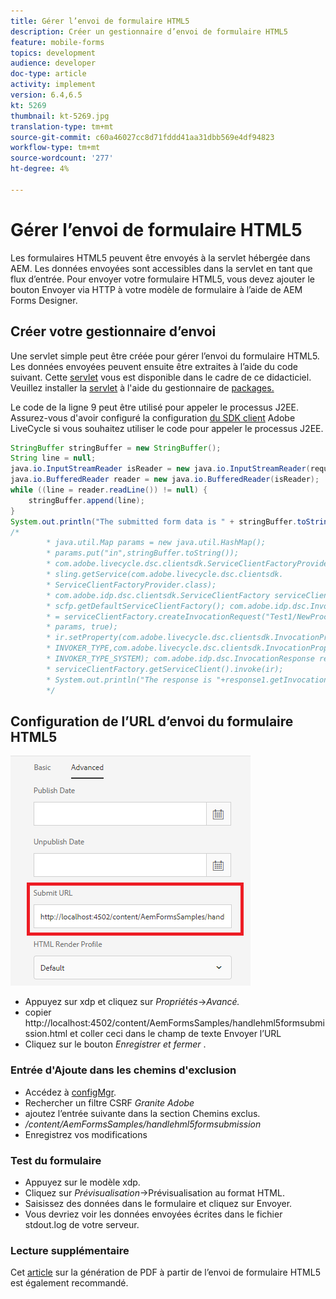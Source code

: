 ```yaml
---
title: Gérer l’envoi de formulaire HTML5
description: Créer un gestionnaire d’envoi de formulaire HTML5
feature: mobile-forms
topics: development
audience: developer
doc-type: article
activity: implement
version: 6.4,6.5
kt: 5269
thumbnail: kt-5269.jpg
translation-type: tm+mt
source-git-commit: c60a46027cc8d71fddd41aa31dbb569e4df94823
workflow-type: tm+mt
source-wordcount: '277'
ht-degree: 4%

---
```



# Gérer l’envoi de formulaire HTML5

Les formulaires HTML5 peuvent être envoyés à la servlet hébergée dans AEM. Les données envoyées sont accessibles dans la servlet en tant que flux d’entrée. Pour envoyer votre formulaire HTML5, vous devez ajouter le bouton Envoyer via HTTP à votre modèle de formulaire à l’aide de AEM Forms Designer.

## Créer votre gestionnaire d’envoi

Une servlet simple peut être créée pour gérer l’envoi du formulaire HTML5. Les données envoyées peuvent ensuite être extraites à l’aide du code suivant. Cette [servlet](assets/html5-submit-handler.zip) vous est disponible dans le cadre de ce didacticiel. Veuillez installer la [servlet](assets/html5-submit-handler.zip) à l&#39;aide du gestionnaire de [packages.](http://localhost:4502/crx/packmgr/index.jsp)

Le code de la ligne 9 peut être utilisé pour appeler le processus J2EE. Assurez-vous d&#39;avoir configuré la configuration [du SDK client](https://helpx.adobe.com/aem-forms/6/submit-form-data-livecycle-process.html) Adobe LiveCycle si vous souhaitez utiliser le code pour appeler le processus J2EE.

```java
StringBuffer stringBuffer = new StringBuffer();
String line = null;
java.io.InputStreamReader isReader = new java.io.InputStreamReader(request.getInputStream(), "UTF-8");
java.io.BufferedReader reader = new java.io.BufferedReader(isReader);
while ((line = reader.readLine()) != null) {
    stringBuffer.append(line);
}
System.out.println("The submitted form data is " + stringBuffer.toString());
/*
        * java.util.Map params = new java.util.HashMap();
        * params.put("in",stringBuffer.toString());
        * com.adobe.livecycle.dsc.clientsdk.ServiceClientFactoryProvider scfp =
        * sling.getService(com.adobe.livecycle.dsc.clientsdk.
        * ServiceClientFactoryProvider.class);
        * com.adobe.idp.dsc.clientsdk.ServiceClientFactory serviceClientFactory =
        * scfp.getDefaultServiceClientFactory(); com.adobe.idp.dsc.InvocationRequest ir
        * = serviceClientFactory.createInvocationRequest("Test1/NewProcess1", "invoke",
        * params, true);
        * ir.setProperty(com.adobe.livecycle.dsc.clientsdk.InvocationProperties.
        * INVOKER_TYPE,com.adobe.livecycle.dsc.clientsdk.InvocationProperties.
        * INVOKER_TYPE_SYSTEM); com.adobe.idp.dsc.InvocationResponse response1 =
        * serviceClientFactory.getServiceClient().invoke(ir);
        * System.out.println("The response is "+response1.getInvocationId());
        */
```


## Configuration de l’URL d’envoi du formulaire HTML5

![submit-url](assets/submit-url.PNG)

* Appuyez sur xdp et cliquez sur _Propriétés_->_Avancé._
* copier http://localhost:4502/content/AemFormsSamples/handlehml5formsubmission.html et coller ceci dans le champ de texte Envoyer l’URL
* Cliquez sur le bouton _Enregistrer et fermer_ .

### Entrée d&#39;Ajoute dans les chemins d&#39;exclusion

* Accédez à [configMgr](http://localhost:4502/system/console/configMgr).
* Rechercher un filtre CSRF _Granite Adobe_
* ajoutez l’entrée suivante dans la section Chemins exclus.
* _/content/AemFormsSamples/handlehml5formsubmission_
* Enregistrez vos modifications

### Test du formulaire

* Appuyez sur le modèle xdp.
* Cliquez sur _Prévisualisation_->Prévisualisation au format HTML.
* Saisissez des données dans le formulaire et cliquez sur Envoyer.
* Vous devriez voir les données envoyées écrites dans le fichier stdout.log de votre serveur.

### Lecture supplémentaire

Cet [article](https://docs.adobe.com/content/help/en/experience-manager-learn/forms/document-services/generate-pdf-from-mobile-form-submission-article.html) sur la génération de PDF à partir de l’envoi de formulaire HTML5 est également recommandé.




